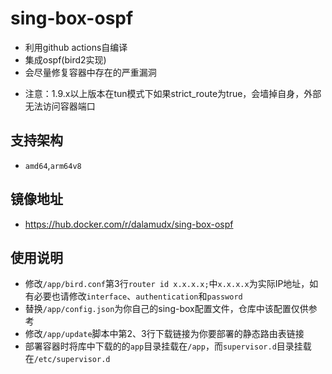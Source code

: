 # sing-box-ospf
  - 利用github actions自编译
  - 集成ospf(bird2实现)
  - 会尽量修复容器中存在的严重漏洞
  * 注意：1.9.x以上版本在tun模式下如果strict_route为true，会墙掉自身，外部无法访问容器端口
    
## 支持架构
  - `amd64`,`arm64v8`

## 镜像地址
- https://hub.docker.com/r/dalamudx/sing-box-ospf

## 使用说明
- 修改`/app/bird.conf`第3行`router id x.x.x.x;`中`x.x.x.x`为实际IP地址，如有必要也请修改`interface`、`authentication`和`password`
- 替换`/app/config.json`为你自己的sing-box配置文件，仓库中该配置仅供参考
- 修改`/app/update`脚本中第2、3行下载链接为你要部署的静态路由表链接
- 部署容器时将库中下载的的`app`目录挂载在`/app`，而`supervisor.d`目录挂载在`/etc/supervisor.d`